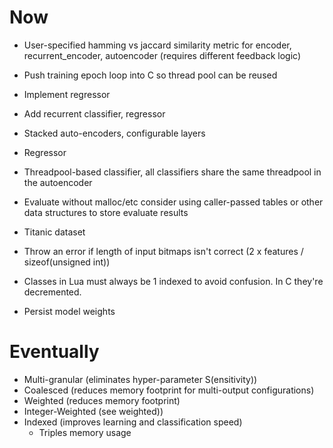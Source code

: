 # Now

- User-specified hamming vs jaccard similarity metric for encoder,
  recurrent_encoder, autoencoder (requires different feedback logic)

- Push training epoch loop into C so thread pool can be reused

- Implement regressor
- Add recurrent classifier, regressor

- Stacked auto-encoders, configurable layers
- Regressor
- Threadpool-based classifier, all classifiers share the same threadpool in the
  autoencoder

- Evaluate without malloc/etc consider using caller-passed tables or other
  data structures to store evaluate results

- Titanic dataset

- Throw an error if length of input bitmaps isn't correct (2 x features /
  sizeof(unsigned int))
- Classes in Lua must always be 1 indexed to avoid confusion. In C they're
  decremented.
- Persist model weights

# Eventually

- Multi-granular (eliminates hyper-parameter S(ensitivity))
- Coalesced (reduces memory footprint for multi-output configurations)
- Weighted (reduces memory footprint)
- Integer-Weighted (see weighted))
- Indexed (improves learning and classification speed)
    - Triples memory usage

